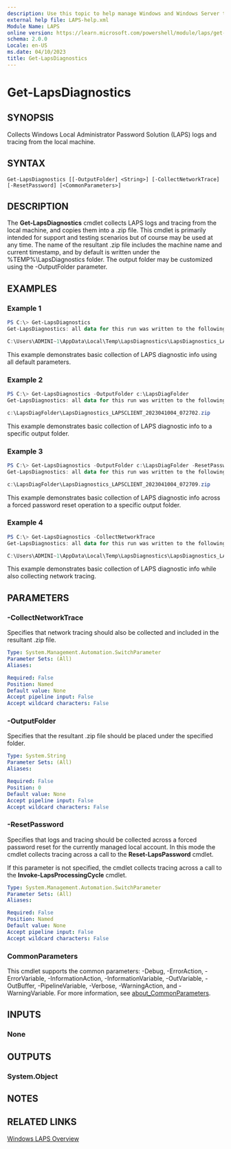 ```yaml
---
description: Use this topic to help manage Windows and Windows Server technologies with Windows PowerShell.
external help file: LAPS-help.xml
Module Name: LAPS
online version: https://learn.microsoft.com/powershell/module/laps/get-lapsdiagnostics?view=windowsserver2022-ps&wt.mc_id=ps-gethelp
schema: 2.0.0
Locale: en-US
ms.date: 04/10/2023
title: Get-LapsDiagnostics
---
```


# Get-LapsDiagnostics

## SYNOPSIS

Collects Windows Local Administrator Password Solution (LAPS) logs and tracing from the local
machine.

## SYNTAX

```
Get-LapsDiagnostics [[-OutputFolder] <String>] [-CollectNetworkTrace] [-ResetPassword] [<CommonParameters>]
```

## DESCRIPTION

The **Get-LapsDiagnostics** cmdlet collects LAPS logs and tracing from the local machine, and copies
them into a .zip file. This cmdlet is primarily intended for support and testing scenarios but of
course may be used at any time. The name of the resultant .zip file includes the machine name and
current timestamp, and by default is written under the %TEMP%\LapsDiagnostics folder. The output
folder may be customized using the -OutputFolder parameter.

## EXAMPLES

### Example 1

```powershell
PS C:\> Get-LapsDiagnostics
Get-LapsDiagnostics: all data for this run was written to the following zip file:

C:\Users\ADMINI~1\AppData\Local\Temp\LapsDiagnostics\LapsDiagnostics_LAPSCLIENT_2023041004_072649.zip
```

This example demonstrates basic collection of LAPS diagnostic info using all default parameters.

### Example 2

```powershell
PS C:\> Get-LapsDiagnostics -OutputFolder c:\LapsDiagFolder
Get-LapsDiagnostics: all data for this run was written to the following zip file:

c:\LapsDiagFolder\LapsDiagnostics_LAPSCLIENT_2023041004_072702.zip
```

This example demonstrates basic collection of LAPS diagnostic info to a specific output folder.

### Example 3

```powershell
PS C:\> Get-LapsDiagnostics -OutputFolder c:\LapsDiagFolder -ResetPassword
Get-LapsDiagnostics: all data for this run was written to the following zip file:

c:\LapsDiagFolder\LapsDiagnostics_LAPSCLIENT_2023041004_072709.zip
```

This example demonstrates basic collection of LAPS diagnostic info across a forced password reset
operation to a specific output folder.

### Example 4

```powershell
PS C:\> Get-LapsDiagnostics -CollectNetworkTrace
Get-LapsDiagnostics: all data for this run was written to the following zip file:

C:\Users\ADMINI~1\AppData\Local\Temp\LapsDiagnostics\LapsDiagnostics_LAPSCLIENT_2023041004_072719.zip
```

This example demonstrates basic collection of LAPS diagnostic info while also collecting network
tracing.

## PARAMETERS

### -CollectNetworkTrace

Specifies that network tracing should also be collected and included in the resultant .zip file.

```yaml
Type: System.Management.Automation.SwitchParameter
Parameter Sets: (All)
Aliases:

Required: False
Position: Named
Default value: None
Accept pipeline input: False
Accept wildcard characters: False
```

### -OutputFolder

Specifies that the resultant .zip file should be placed under the specified folder.

```yaml
Type: System.String
Parameter Sets: (All)
Aliases:

Required: False
Position: 0
Default value: None
Accept pipeline input: False
Accept wildcard characters: False
```

### -ResetPassword

Specifies that logs and tracing should be collected across a forced password reset for the currently
managed local account. In this mode the cmdlet collects tracing across a call to the
**Reset-LapsPassword** cmdlet.

If this parameter is not specified, the cmdlet collects tracing across a call to the
**Invoke-LapsProcessingCycle** cmdlet.

```yaml
Type: System.Management.Automation.SwitchParameter
Parameter Sets: (All)
Aliases:

Required: False
Position: Named
Default value: None
Accept pipeline input: False
Accept wildcard characters: False
```

### CommonParameters

This cmdlet supports the common parameters: -Debug, -ErrorAction, -ErrorVariable,
-InformationAction, -InformationVariable, -OutVariable, -OutBuffer, -PipelineVariable, -Verbose,
-WarningAction, and -WarningVariable. For more information, see
[about_CommonParameters](http://go.microsoft.com/fwlink/?LinkID=113216).

## INPUTS

### None

## OUTPUTS

### System.Object

## NOTES

## RELATED LINKS

[Windows LAPS Overview](https://go.microsoft.com/fwlink/?linkid=2233901)
